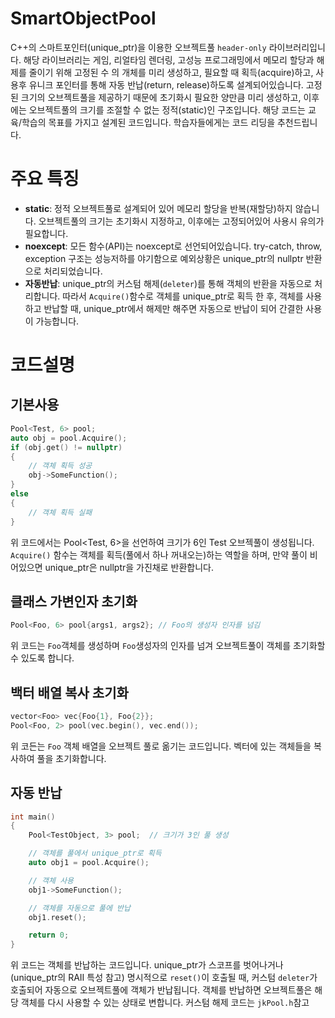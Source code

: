 # SmartObjectPool

C++의 스마트포인터(unique_ptr)을 이용한 오브젝트풀 ```header-only``` 라이브러리입니다. 해당 라이브러리는 게임, 리얼타임 렌더링, 고성능 프로그래밍에서 메모리 할당과 해제를 줄이기 위해 고정된 수 의 개체를 미리 생성하고, 필요할 때 획득(acquire)하고, 사용후 유니크 포인터를 통해 자동 반납(return, release)하도록 설계되어있습니다. 고정된 크기의 오브젝트풀을 제공하기 때문에 초기화시 필요한 양만큼 미리 생성하고, 이후에는 오브젝트풀의 크기를 조절할 수 없는 정적(static)인 구조입니다. 해당 코드는 교육/학습의 목표를 가지고 설계된 코드입니다. 학습자들에게는 코드 리딩을 추천드립니다. 

# 주요 특징
- **static**: 정적 오브젝트풀로 설계되어 있어 메모리 할당을 반복(재할당)하지 않습니다. 오브젝트풀의 크기는 초기화시 지정하고, 이후에는 고정되어있어 사용시 유의가 필요합니다.
- **noexcept**: 모든 함수(API)는 noexcept로 선언되어있습니다. try-catch, throw, exception 구조는 성능저하를 야기함으로 예외상황은 unique_ptr의 nullptr 반환으로 처리되었습니다.
- **자동반납**: unique_ptr의 커스텀 해제(```deleter```)를 통해 객체의 반환을 자동으로 처리합니다. 따라서 ```Acquire()```함수로 객체를 unique_ptr로 획득 한 후, 객체를 사용하고 반납할 때, unique_ptr에서 해제만 해주면 자동으로 반납이 되어 간결한 사용이 가능합니다.

# 코드설명

## 기본사용
```cpp
Pool<Test, 6> pool;
auto obj = pool.Acquire();
if (obj.get() != nullptr)
{
    // 객체 획득 성공
    obj->SomeFunction();
}
else
{
    // 객체 획득 실패
}

```
위 코드에서는 Pool<Test, 6>을 선언하여 크기가 6인 Test 오브젝풀이 생성됩니다. ```Acquire()``` 함수는 객체를 획득(풀에서 하나 꺼내오는)하는 역할을 하며, 만약 풀이 비어있으면 unique_ptr은 nullptr을 가진채로 반환합니다.

## 클래스 가변인자 초기화
```cpp
Pool<Foo, 6> pool{args1, args2}; // Foo의 생성자 인자를 넘김
```
위 코드는 ```Foo```객체를 생성하며 ```Foo```생성자의 인자를 넘겨 오브젝트풀이 객체를 초기화할 수 있도록 합니다.

## 백터 배열 복사 초기화
```cpp
vector<Foo> vec{Foo{1}, Foo{2}};
Pool<Foo, 2> pool(vec.begin(), vec.end());
```
위 코든는 ```Foo``` 객체 배열을 오브젝트 풀로 옮기는 코드입니다. 벡터에 있는 객체들을 복사하여 풀을 초기화합니다.

## 자동 반납
```cpp
int main()
{
    Pool<TestObject, 3> pool;  // 크기가 3인 풀 생성

    // 객체를 풀에서 unique_ptr로 획득
    auto obj1 = pool.Acquire();

    // 객체 사용
    obj1->SomeFunction();

    // 객체를 자동으로 풀에 반납
    obj1.reset();

    return 0;
}
```
위 코드는 객체를 반납하는 코드입니다. unique_ptr가 스코프를 벗어나거나(unique_ptr의 RAII 특성 참고) 명시적으로 ```reset()```이 호출될 때, 커스텀 ```deleter```가 호출되어 자동으로 오브젝트풀에 객체가 반납됩니다.
객체를 반납하면 오브젝트풀은 해당 객체를 다시 사용할 수 있는 상태로 변합니다. 커스텀 해제 코드는 ```jkPool.h```참고
